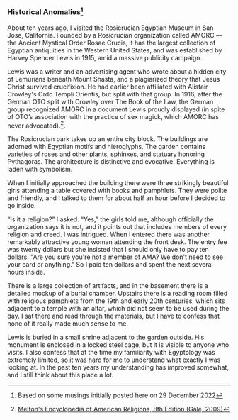 ### Historical Anomalies[^†]

About ten years ago, I visited the Rosicrucian Egyptian Museum in San Jose, California. Founded
by a Rosicrucian organization called AMORC — the Ancient Mystical Order Rosae Crucis, it has the
largest collection of Egyptian antiquities in the Western United States, and was established by
Harvey Spencer Lewis in 1915, amid a massive publicity campaign.

Lewis was a writer and an advertising agent who wrote about a hidden city of Lemurians beneath
Mount Shasta, and a plagiarized theory that Jesus Christ survived crucifixion. He had earlier
been affiliated with Alistair Crowley's Ordo Templi Orientis, but split with that group. In 1916,
after the German OTO split with Crowley over The Book of the Law, the German group recognized
AMORC in a document Lewis proudly displayed (in spite of OTO’s association with the practice of sex
magick, which AMORC has never advocated).[^1].

The Rosicrucian park takes up an entire city block. The buildings are adorned with Egyptian
motifs and hieroglyphs. The garden contains varieties of roses and other plants, sphinxes, and
statuary honoring Pythagoras. The architecture is distinctive and evocative. Everything is laden
with symbolism.

When I initially approached the building there were three strikingly beautiful girls attending
a table covered with  books and pamphlets. They were polite and friendly, and I talked to them
for about half an hour before I decided to go inside.

“Is it a religion?” I asked. “Yes,” the girls told me, although officially the organization says
it is not, and it points out that includes members of every religion and creed. I was intrigued.
When I entered there was another remarkably attractive young woman attending the front desk. The
entry fee was twenty dollars but she insisted that I should only have to pay ten dollars. "Are
you sure you're not a member of AMA? We don't need to see your card or anything." So I paid ten
dollars and spent the next several hours inside.

There is a large collection of artifacts, and in the basement there is a detailed mockup of a
burial chamber. Upstairs there is a reading room filled with religious pamphlets from the 19th
and early 20th centuries, which sits adjacent to a temple with an altar, which did not seem to
be used during the day. I sat there and read through the materials, but I have to confess that
none of it really made much sense to me.

Lewis is buried in a small shrine adjacent to the garden outside. His monument is enclosed in a
locked steel cage, but it is visible to anyone who visits. I also confess that at the time my
familiarity with Egyptology was extremely limited, so it was hard for me to understand what
exactly I was looking at. In the past ten years my understanding has improved somewhat, and
I still think about this place a lot.

[^†]: Based on some musings initially posted here on 29 December 2022

[^1]: [Melton's Encyclopedia of American Religions, 8th Edition (Gale, 2009)](https://books.ms/main/365D2CF37A03FC1D2D072313B981038F)
